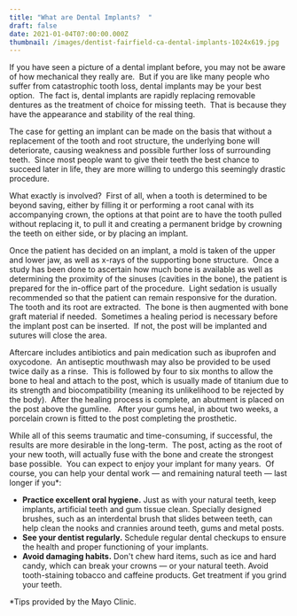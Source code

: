 ```yaml
---
title: "What are Dental Implants?  "
draft: false
date: 2021-01-04T07:00:00.000Z
thumbnail: /images/dentist-fairfield-ca-dental-implants-1024x619.jpg
---
```

If you have seen a picture of a dental implant before, you may not be aware of how mechanical they really are.  But if you are like many people who suffer from catastrophic tooth loss, dental implants may be your best option.  The fact is, dental implants are rapidly replacing removable dentures as the treatment of choice for missing teeth.  That is because they have the appearance and stability of the real thing.

The case for getting an implant can be made on the basis that without a replacement of the tooth and root structure, the underlying bone will deteriorate, causing weakness and possible further loss of surrounding teeth.  Since most people want to give their teeth the best chance to succeed later in life, they are more willing to undergo this seemingly drastic procedure.

What exactly is involved?  First of all, when a tooth is determined to be beyond saving, either by filling it or performing a root canal with its accompanying crown, the options at that point are to have the tooth pulled without replacing it, to pull it and creating a permanent bridge by crowning the teeth on either side, or by placing an implant.

Once the patient has decided on an implant, a mold is taken of the upper and lower jaw, as well as x-rays of the supporting bone structure.  Once a study has been done to ascertain how much bone is available as well as determining the proximity of the sinuses (cavities in the bone), the patient is prepared for the in-office part of the procedure.  Light sedation is usually recommended so that the patient can remain responsive for the duration.  The tooth and its root are extracted.  The bone is then augmented with bone graft material if needed.  Sometimes a healing period is necessary before the implant post can be inserted.  If not, the post will be implanted and sutures will close the area.

Aftercare includes antibiotics and pain medication such as ibuprofen and oxycodone.  An antiseptic mouthwash may also be provided to be used twice daily as a rinse.  This is followed by four to six months to allow the bone to heal and attach to the post, which is usually made of titanium due to its strength and biocompatibility (meaning its unlikelihood to be rejected by the body).  After the healing process is complete, an abutment is placed on the post above the gumline.   After your gums heal, in about two weeks, a porcelain crown is fitted to the post completing the prosthetic.

While all of this seems traumatic and time-consuming, if successful, the results are more desirable in the long-term.  The post, acting as the root of your new tooth, will actually fuse with the bone and create the strongest base possible.  You can expect to enjoy your implant for many years.  Of course, you can help your dental work — and remaining natural teeth — last longer if you*:

* **Practice excellent oral hygiene.** Just as with your natural teeth, keep implants, artificial teeth and gum tissue clean. Specially designed brushes, such as an interdental brush that slides between teeth, can help clean the nooks and crannies around teeth, gums and metal posts.
* **See your dentist regularly.** Schedule regular dental checkups to ensure the health and proper functioning of your implants.
* **Avoid damaging habits.** Don't chew hard items, such as ice and hard candy, which can break your crowns — or your natural teeth. Avoid tooth-staining tobacco and caffeine products. Get treatment if you grind your teeth.

\*Tips provided by the Mayo Clinic.